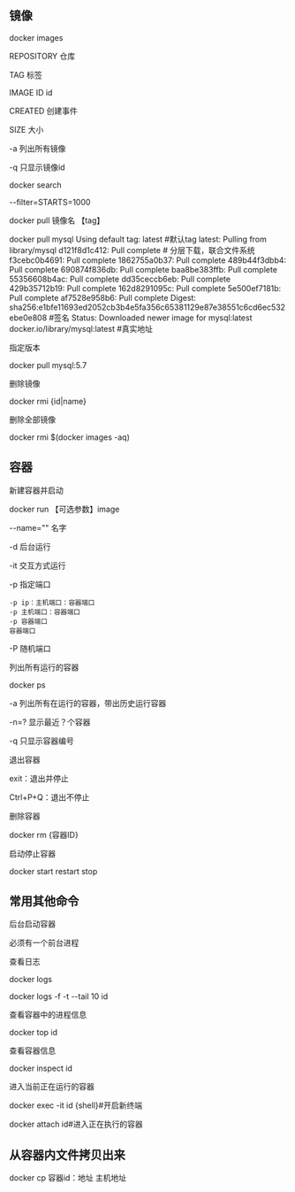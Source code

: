 ## 镜像

docker images

REPOSITORY          仓库

TAG                 标签

IMAGE ID            id

CREATED             创建事件

SIZE                大小

-a 列出所有镜像

-q 只显示镜像id

docker search

--filter=STARTS=1000

docker pull 镜像名 【tag】

docker pull mysql
Using default tag: latest #默认tag
latest: Pulling from library/mysql
d121f8d1c412: Pull complete # 分层下载，联合文件系统
f3cebc0b4691: Pull complete
1862755a0b37: Pull complete
489b44f3dbb4: Pull complete
690874f836db: Pull complete
baa8be383ffb: Pull complete
55356608b4ac: Pull complete
dd35ceccb6eb: Pull complete
429b35712b19: Pull complete
162d8291095c: Pull complete
5e500ef7181b: Pull complete
af7528e958b6: Pull complete
Digest: sha256:e1bfe11693ed2052cb3b4e5fa356c65381129e87e38551c6cd6ec532ebe0e808 #签名
Status: Downloaded newer image for mysql:latest
docker.io/library/mysql:latest #真实地址

指定版本

docker pull mysql:5.7

删除镜像

docker rmi {id|name}

删除全部镜像

docker rmi $(docker images -aq)

## 容器

新建容器并启动

docker run 【可选参数】image

--name="" 名字

-d 后台运行

-it 交互方式运行

-p 指定端口

    -p ip：主机端口：容器端口
    -p 主机端口：容器端口
    -p 容器端口
    容器端口

-P 随机端口

列出所有运行的容器

docker ps

-a 列出所有在运行的容器，带出历史运行容器

-n=? 显示最近？个容器

-q 只显示容器编号

退出容器

exit：退出并停止

Ctrl+P+Q：退出不停止

删除容器

docker rm {容器ID}

启动停止容器

docker start restart stop


## 常用其他命令

后台启动容器

必须有一个前台进程

查看日志

docker logs 

docker logs -f -t --tail 10 id

查看容器中的进程信息

docker top id

查看容器信息

docker inspect id

进入当前正在运行的容器

docker exec -it id {shell}#开启新终端

docker attach id#进入正在执行的容器

## 从容器内文件拷贝出来

docker cp 容器id：地址 主机地址


